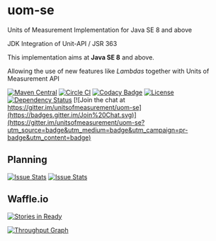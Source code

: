 uom-se
============

Units of Measurement Implementation for Java SE 8 and above

JDK Integration of Unit-API / JSR 363

This implementation aims at **Java SE 8** and above. 

Allowing the use of new features like *Lambdas* together with Units of Measurement API

[![Maven Central](https://maven-badges.herokuapp.com/maven-central/tec.uom/uom-se/badge.svg)](https://maven-badges.herokuapp.com/maven-central/tec.uom/uom-se)
[![Circle CI](https://circleci.com/gh/unitsofmeasurement/uom-se.svg?style=svg)](https://circleci.com/gh/unitsofmeasurement/uom-se)
[![Codacy Badge](https://api.codacy.com/project/badge/Grade/c3727b5bc16149dca5e51b23775cfce3)](https://www.codacy.com/app/unitsofmeasurement/uom-se?utm_source=github.com&utm_medium=referral&utm_content=unitsofmeasurement/uom-se&utm_campaign=badger) 
[![License](http://img.shields.io/badge/license-BSD3-blue.svg?style=flat-square)](http://opensource.org/licenses/BSD-3-Clause) 
[![Dependency Status](https://www.versioneye.com/user/projects/564f3e94ff016c003a000175/badge.svg?style=flat-square)](https://www.versioneye.com/user/projects/564f3e94ff016c003a000175)
[![Join the chat at https://gitter.im/unitsofmeasurement/uom-se](https://badges.gitter.im/Join%20Chat.svg)](https://gitter.im/unitsofmeasurement/uom-se?utm_source=badge&utm_medium=badge&utm_campaign=pr-badge&utm_content=badge)

Planning
------------
[![Issue Stats](http://issuestats.com/github/unitsofmeasurement/uom-se/badge/pr?style=flat-square)](http://issuestats.com/github/unitsofmeasurement/uom-se)
[![Issue Stats](http://issuestats.com/github/unitsofmeasurement/uom-se/badge/issue?style=flat-square)](http://issuestats.com/github/unitsofmeasurement/uom-se)

Waffle.io
------------
[![Stories in Ready](https://badge.waffle.io/unitsofmeasurement/uom-se.png?label=ready&title=Ready)](https://waffle.io/unitsofmeasurement/uom-se)

[![Throughput Graph](https://graphs.waffle.io/unitsofmeasurement/uom-se/throughput.svg)](https://waffle.io/unitsofmeasurement/uom-se/metrics)
